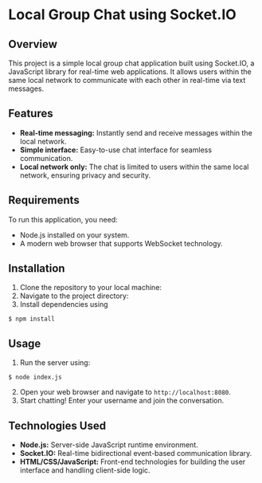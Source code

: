 # Local Group Chat using Socket.IO

## Overview
This project is a simple local group chat application built using Socket.IO, a JavaScript library for real-time web applications. It allows users within the same local network to communicate with each other in real-time via text messages.

## Features
- **Real-time messaging:** Instantly send and receive messages within the local network.
- **Simple interface:** Easy-to-use chat interface for seamless communication.
- **Local network only:** The chat is limited to users within the same local network, ensuring privacy and security.

## Requirements
To run this application, you need:
- Node.js installed on your system.
- A modern web browser that supports WebSocket technology.

## Installation
1. Clone the repository to your local machine:
2. Navigate to the project directory:
3. Install dependencies using
```shell
$ npm install
```

## Usage
1. Run the server using:
```shell
$ node index.js
```
2. Open your web browser and navigate to `http://localhost:8080`.
3. Start chatting! Enter your username and join the conversation.

## Technologies Used
- **Node.js:** Server-side JavaScript runtime environment.
- **Socket.IO:** Real-time bidirectional event-based communication library.
- **HTML/CSS/JavaScript:** Front-end technologies for building the user interface and handling client-side logic.
